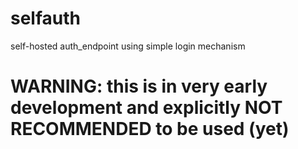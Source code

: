 # selfauth
self-hosted auth_endpoint using simple login mechanism

# WARNING: this is in very early development and explicitly NOT RECOMMENDED to be used (yet)
